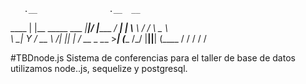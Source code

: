 



       .__                .__  __
  ____ |  |__ _____ ___  _|__|/  |______
_/ ___\|  |  \\__  \\  \/ /  \   __\__  \  
\  \___|   Y  \/ __ \\   /|  ||  |  / __ \_
 \___  >___|  (____  /\_/ |__||__| (____  /
     \/     \/     \/                   \/ 


#TBDnode.js
Sistema de conferencias para el taller de base de datos
utilizamos node..js, sequelize y postgresql.
